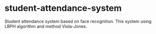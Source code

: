 # student-attendance-system
Student attendance system based on face recognition. This system using LBPH algorithm and method Viola-Jones.
